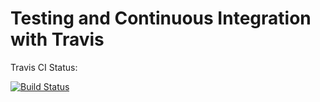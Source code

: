# Testing and Continuous Integration with Travis

Travis CI Status:

[![Build Status](https://travis-ci.org/angella-qian/sequelize.svg?branch=master)](https://travis-ci.org/angella-qian/sequelize)
